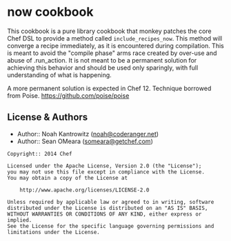 now cookbook
============
This cookbook is a pure library cookbook that monkey patches the core
Chef DSL to provide a method called `include_recipes_now`. This method
will converge a recipe immediately, as it is encountered during
compilation. This is meant to avoid the "compile phase" arms race
created by over-use and abuse of .run_action. It is not meant to be a
permanent solution for achieving this behavior and should be used only 
sparingly, with full understanding of what is happening. 

A more permanent solution is expected in Chef 12. Technique borrowed
from Poise. https://github.com/poise/poise

License & Authors
-----------------
- Author:: Noah Kantrowitz (<noah@coderanger.net>)
- Author:: Sean OMeara (<someara@getchef.com>)

```text
Copyright:: 2014 Chef

Licensed under the Apache License, Version 2.0 (the "License");
you may not use this file except in compliance with the License.
You may obtain a copy of the License at

    http://www.apache.org/licenses/LICENSE-2.0

Unless required by applicable law or agreed to in writing, software
distributed under the License is distributed on an "AS IS" BASIS,
WITHOUT WARRANTIES OR CONDITIONS OF ANY KIND, either express or implied.
See the License for the specific language governing permissions and
limitations under the License.
```
